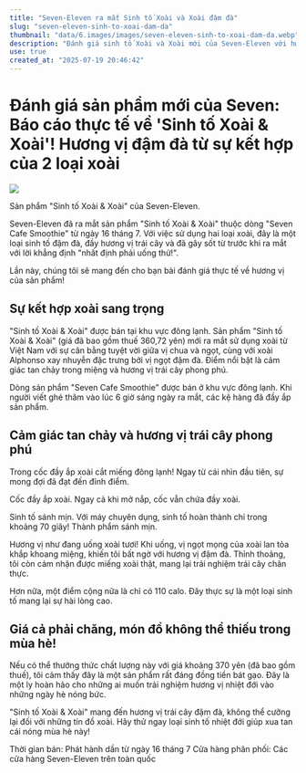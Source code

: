 ```yaml
---
title: "Seven-Eleven ra mắt Sinh tố Xoài và Xoài đậm đà"
slug: "seven-eleven-sinh-to-xoai-dam-da"
thumbnail: "data/6.images/images/seven-eleven-sinh-to-xoai-dam-da.webp"
description: "Đánh giá sinh tố Xoài và Xoài mới của Seven-Eleven với hương vị đậm đà từ hai loại xoài."
use: true
created_at: "2025-07-19 20:46:42"
---
```


# Đánh giá sản phẩm mới của Seven: Báo cáo thực tế về 'Sinh tố Xoài & Xoài'! Hương vị đậm đà từ sự kết hợp của 2 loại xoài

![](/images/20250719-00010008-huffpost-000-1-view.webp)

Sản phẩm "Sinh tố Xoài & Xoài" của Seven-Eleven.

Seven-Eleven đã ra mắt sản phẩm "Sinh tố Xoài & Xoài" thuộc dòng "Seven Cafe Smoothie" từ ngày 16 tháng 7. Với việc sử dụng hai loại xoài, đây là một loại sinh tố đậm đà, đầy hương vị trái cây và đã gây sốt từ trước khi ra mắt với lời khẳng định "nhất định phải uống thử!".

Lần này, chúng tôi sẽ mang đến cho bạn bài đánh giá thực tế về hương vị của sản phẩm!

## Sự kết hợp xoài sang trọng

"Sinh tố Xoài & Xoài" được bán tại khu vực đông lạnh. Sản phẩm "Sinh tố Xoài & Xoài" (giá đã bao gồm thuế 360,72 yên) mới ra mắt sử dụng xoài từ Việt Nam với sự cân bằng tuyệt vời giữa vị chua và ngọt, cùng với xoài Alphonso xay nhuyễn đặc trưng bởi vị ngọt đậm đà. Điểm nổi bật là cảm giác tan chảy trong miệng và hương vị trái cây phong phú.

Dòng sản phẩm "Seven Cafe Smoothie" được bán ở khu vực đông lạnh. Khi người viết ghé thăm vào lúc 6 giờ sáng ngày ra mắt, các kệ hàng đã đầy ắp sản phẩm.

## Cảm giác tan chảy và hương vị trái cây phong phú

Trong cốc đầy ắp xoài cắt miếng đông lạnh! Ngay từ cái nhìn đầu tiên, sự mong đợi đã đạt đến đỉnh điểm.

Cốc đầy ắp xoài. Ngay cả khi mở nắp, cốc vẫn chứa đầy xoài.

Sinh tố sánh mịn. Với máy chuyên dụng, sinh tố hoàn thành chỉ trong khoảng 70 giây! Thành phẩm sánh mịn.

Hương vị như đang uống xoài tươi! Khi uống, vị ngọt mọng của xoài lan tỏa khắp khoang miệng, khiến tôi bất ngờ với hương vị đậm đà. Thỉnh thoảng, tôi còn cảm nhận được miếng xoài thật, mang lại trải nghiệm trái cây chân thực.

Hơn nữa, một điểm cộng nữa là chỉ có 110 calo. Đây thực sự là một loại sinh tố mang lại sự hài lòng cao.

## Giá cả phải chăng, món đồ không thể thiếu trong mùa hè!

Nếu có thể thưởng thức chất lượng này với giá khoảng 370 yên (đã bao gồm thuế), tôi cảm thấy đây là một sản phẩm rất đáng đồng tiền bát gạo. Đây là một ly hoàn hảo cho những ai muốn trải nghiệm hương vị nhiệt đới vào những ngày hè nóng bức.

"Sinh tố Xoài & Xoài" mang đến hương vị trái cây đậm đà, không thể cưỡng lại đối với những tín đồ xoài. Hãy thử ngay loại sinh tố nhiệt đới giúp xua tan cái nóng mùa hè này!

Thời gian bán: Phát hành dần từ ngày 16 tháng 7
Cửa hàng phân phối: Các cửa hàng Seven-Eleven trên toàn quốc